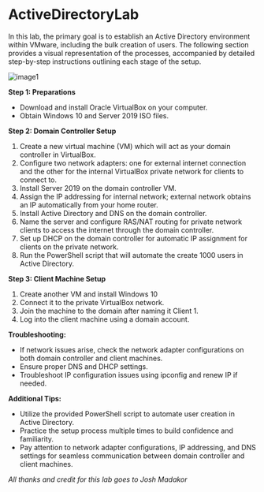 # ActiveDirectoryLab

In this lab, the primary goal is to establish an Active Directory environment within VMware, including the bulk creation of users. The following section provides a visual representation of the processes, accompanied by detailed step-by-step instructions outlining each stage of the setup.

![image1](https://github.com/Larbi3/AD-Lab_PS/assets/133678071/7389b853-116d-468a-b582-d692f362a51c)


**Step 1: Preparations**

- Download and install Oracle VirtualBox on your computer.
- Obtain Windows 10 and Server 2019 ISO files.

**Step 2: Domain Controller Setup**

1. Create a new virtual machine (VM) which will act as your domain controller in VirtualBox.
2. Configure two network adapters: one for external internet connection and the other for the internal VirtualBox private network for clients to connect to.
3. Install Server 2019 on the domain controller VM.
4. Assign the IP addressing for internal network; external network obtains an IP automatically from your home router.
5. Install Active Directory and DNS on the domain controller.
6. Name the server and configure RAS/NAT routing for private network clients to access the internet through the domain controller.
7. Set up DHCP on the domain controller for automatic IP assignment for clients on the private network.
8. Run the PowerShell script that will automate the create 1000 users in Active Directory.

**Step 3: Client Machine Setup**

1. Create another VM and install Windows 10
2. Connect it to the private VirtualBox network.
3. Join the machine to the domain after naming it Client 1.
4. Log into the client machine using a domain account.

**Troubleshooting:**

- If network issues arise, check the network adapter configurations on both domain controller and client machines.
- Ensure proper DNS and DHCP settings.
- Troubleshoot IP configuration issues using ipconfig and renew IP if needed.

**Additional Tips:**

- Utilize the provided PowerShell script to automate user creation in Active Directory.
- Practice the setup process multiple times to build confidence and familiarity.
- Pay attention to network adapter configurations, IP addressing, and DNS settings for seamless communication between domain controller and client machines.







*All thanks and credit for this lab goes to Josh Madakor*


